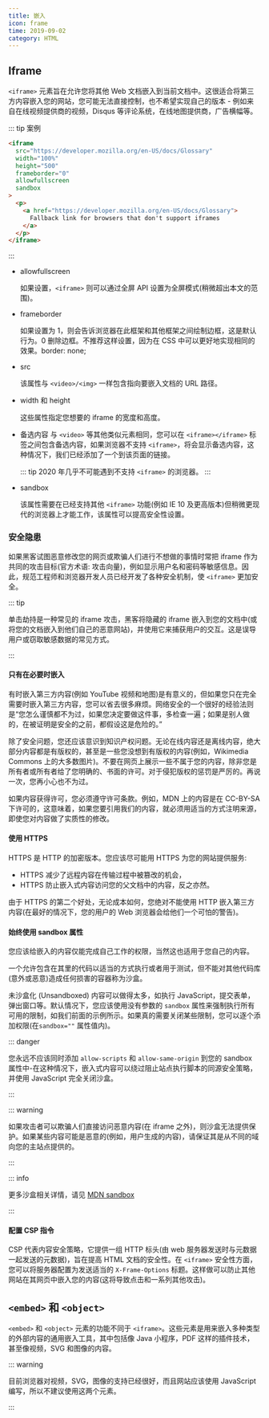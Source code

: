 ```yaml
---
title: 嵌入
icon: frame
time: 2019-09-02
category: HTML
---
```


## Iframe

`<iframe>` 元素旨在允许您将其他 Web 文档嵌入到当前文档中。这很适合将第三方内容嵌入您的网站，您可能无法直接控制，也不希望实现自己的版本 - 例如来自在线视频提供商的视频，Disqus 等评论系统，在线地图提供商，广告横幅等。

::: tip 案例

```html
<iframe
  src="https://developer.mozilla.org/en-US/docs/Glossary"
  width="100%"
  height="500"
  frameborder="0"
  allowfullscreen
  sandbox
>
  <p>
    <a href="https://developer.mozilla.org/en-US/docs/Glossary">
      Fallback link for browsers that don't support iframes
    </a>
  </p>
</iframe>
```

:::

- allowfullscreen

  如果设置，`<iframe>` 则可以通过全屏 API 设置为全屏模式(稍微超出本文的范围)。

- frameborder

  如果设置为 1，则会告诉浏览器在此框架和其他框架之间绘制边框，这是默认行为。0 删除边框。不推荐这样设置，因为在 CSS 中可以更好地实现相同的效果。border: none;

- src

  该属性与 `<video>/<img>` 一样包含指向要嵌入文档的 URL 路径。

- width 和 height

  这些属性指定您想要的 iframe 的宽度和高度。

- 备选内容
  与 `<video>` 等其他类似元素相同，您可以在 `<iframe></iframe>` 标签之间包含备选内容，如果浏览器不支持 `<iframe>`，将会显示备选内容，这种情况下，我们已经添加了一个到该页面的链接。

  ::: tip
  2020 年几乎不可能遇到不支持 `<iframe>` 的浏览器。
  :::

- sandbox

  该属性需要在已经支持其他 `<iframe>` 功能(例如 IE 10 及更高版本)但稍微更现代的浏览器上才能工作，该属性可以提高安全性设置。

### 安全隐患

如果黑客试图恶意修改您的网页或欺骗人们进行不想做的事情时常把 iframe 作为共同的攻击目标(官方术语: 攻击向量)，例如显示用户名和密码等敏感信息。因此，规范工程师和浏览器开发人员已经开发了各种安全机制，使 `<iframe>` 更加安全。

::: tip

单击劫持是一种常见的 iframe 攻击，黑客将隐藏的 iframe 嵌入到您的文档中(或将您的文档嵌入到他们自己的恶意网站)，并使用它来捕获用户的交互。这是误导用户或窃取敏感数据的常见方式。

:::

#### 只有在必要时嵌入

有时嵌入第三方内容(例如 YouTube 视频和地图)是有意义的，但如果您只在完全需要时嵌入第三方内容，您可以省去很多麻烦。网络安全的一个很好的经验法则是“您怎么谨慎都不为过，如果您决定要做这件事，多检查一遍；如果是别人做的，在被证明是安全的之前，都假设这是危险的。”

除了安全问题，您还应该意识到知识产权问题。无论在线内容还是离线内容，绝大部分内容都是有版权的，甚至是一些您没想到有版权的内容(例如，Wikimedia Commons 上的大多数图片)。不要在网页上展示一些不属于您的内容，除非您是所有者或所有者给了您明确的、书面的许可。对于侵犯版权的惩罚是严厉的。再说一次，您再小心也不为过。

如果内容获得许可，您必须遵守许可条款。例如，MDN 上的内容是在 CC-BY-SA 下许可的，这意味着，如果您要引用我们的内容，就必须用适当的方式注明来源，即使您对内容做了实质性的修改。

#### 使用 HTTPS

HTTPS 是 HTTP 的加密版本。您应该尽可能用 HTTPS 为您的网站提供服务:

- HTTPS 减少了远程内容在传输过程中被篡改的机会，
- HTTPS 防止嵌入式内容访问您的父文档中的内容，反之亦然。

由于 HTTPS 的第二个好处，无论成本如何，您绝对不能使用 HTTP 嵌入第三方内容(在最好的情况下，您的用户的 Web 浏览器会给他们一个可怕的警告)。

#### 始终使用 sandbox 属性

您应该给嵌入的内容仅能完成自己工作的权限，当然这也适用于您自己的内容。

一个允许包含在其里的代码以适当的方式执行或者用于测试，但不能对其他代码库(意外或恶意)造成任何损害的容器称为沙盒。

未沙盒化 (Unsandboxed) 内容可以做得太多，如执行 JavaScript，提交表单，弹出窗口等。默认情况下，您应该使用没有参数的 `sandbox` 属性来强制执行所有可用的限制，如我们前面的示例所示。如果真的需要关闭某些限制，您可以逐个添加权限(在`sandbox=""` 属性值内)。

::: danger

您永远不应该同时添加 `allow-scripts` 和 `allow-same-origin` 到您的 sandbox 属性中-在这种情况下，嵌入式内容可以绕过阻止站点执行脚本的同源安全策略，并使用 JavaScript 完全关闭沙盒。

:::

::: warning

如果攻击者可以欺骗人们直接访问恶意内容(在 iframe 之外)，则沙盒无法提供保护。如果某些内容可能是恶意的(例如，用户生成的内容)，请保证其是从不同的域向您的主站点提供的。

:::

::: info

更多沙盒相关详情，请见 [MDN sandbox](https://developer.mozilla.org/en-US/docs/Web/HTML/Element/iframe#attr-sandbox)

:::

#### 配置 CSP 指令

CSP 代表内容安全策略，它提供一组 HTTP 标头(由 web 服务器发送时与元数据一起发送的元数据)，旨在提高 HTML 文档的安全性。在 `<iframe>` 安全性方面，您可以将服务器配置为发送适当的 `X-Frame-Options` 标题。这样做可以防止其他网站在其网页中嵌入您的内容(这将导致点击和一系列其他攻击)。

## `<embed>` 和 `<object>`

`<embed>` 和 `<object>` 元素的功能不同于 `<iframe>`。这些元素是用来嵌入多种类型的外部内容的通用嵌入工具，其中包括像 Java 小程序，PDF 这样的插件技术，甚至像视频，SVG 和图像的内容。

::: warning

目前浏览器对视频，SVG，图像的支持已经很好，而且网站应该使用 JavaScript 编写，所以不建议使用这两个元素。

:::
